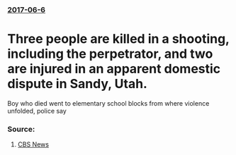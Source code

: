### [2017-06-6](/news/2017/06/6/index.md)

# Three people are killed in a shooting, including the perpetrator, and two are injured in an apparent domestic dispute in Sandy, Utah. 

Boy who died went to elementary school blocks from where violence unfolded, police say


### Source:

1. [CBS News](http://www.cbsnews.com/news/sandy-utah-shooting-leaves-two-adults-kindergartner-dead-live-updates/)
